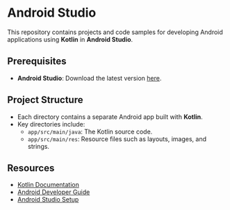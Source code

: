 # Android Studio

This repository contains projects and code samples for developing Android applications using **Kotlin** in **Android Studio**.

## Prerequisites
- **Android Studio**: Download the latest version [here](https://developer.android.com/studio).

## Project Structure
- Each directory contains a separate Android app built with **Kotlin**.
- Key directories include:
  - `app/src/main/java`: The Kotlin source code.
  - `app/src/main/res`: Resource files such as layouts, images, and strings.

## Resources
- [Kotlin Documentation](https://kotlinlang.org/docs/home.html)
- [Android Developer Guide](https://developer.android.com/guide)
- [Android Studio Setup](https://developer.android.com/studio/install)